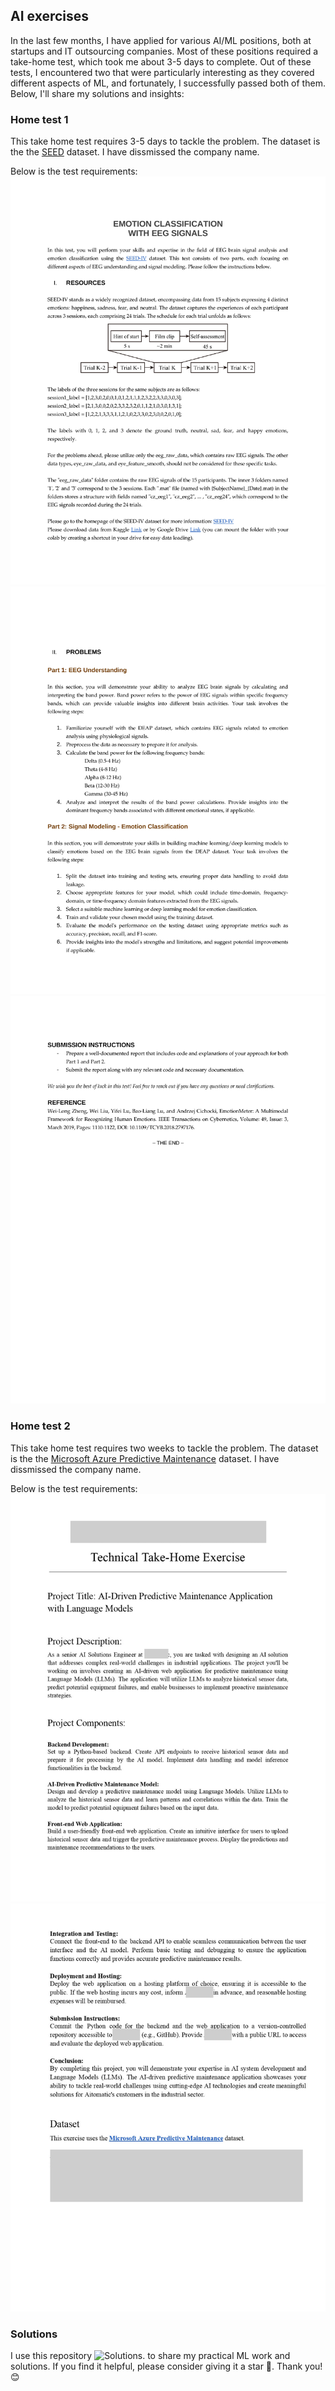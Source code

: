 ## AI exercises

In the last few months, I have applied for various AI/ML positions, both at startups and IT outsourcing companies. Most of these positions required a take-home test, which took me about 3-5 days to complete. Out of these tests, I encountered two that were particularly interesting as they covered different aspects of ML, and fortunately, I successfully passed both of them. Below, I'll share my solutions and insights: 

### Home test 1
This take home test requires 3-5 days to tackle the problem. The dataset is the the [SEED](https://www.kaggle.com/datasets/phhasian0710/seed-iv?resource=download) dataset. I have dissmissed the company name.

Below is the test requirements:
![Page_1](https://github.com/truongpl/hometest/blob/main/assets/HT0_P1.jpg)
![Page_2](https://github.com/truongpl/hometest/blob/main/assets/HT0_P2.jpg)
![Page_3](https://github.com/truongpl/hometest/blob/main/assets/HT0_P3.jpg)

### Home test 2
This take home test requires two weeks to tackle the problem. The dataset is the the [Microsoft Azure Predictive Maintenance](https://www.kaggle.com/datasets/arnabbiswas1/microsoft-azure-predictive-maintenance) dataset. I have dissmissed the company name.

Below is the test requirements:
![Page_1](https://github.com/truongpl/hometest/blob/main/assets/HT1_P1.png)
![Page_2](https://github.com/truongpl/hometest/blob/main/assets/HT1_P2.png)


### Solutions
I use this repository ![Solutions](https://github.com/truongpl/hometest). to share my practical ML work and solutions. If you find it helpful, please consider giving it a star 🌟. Thank you! 😊